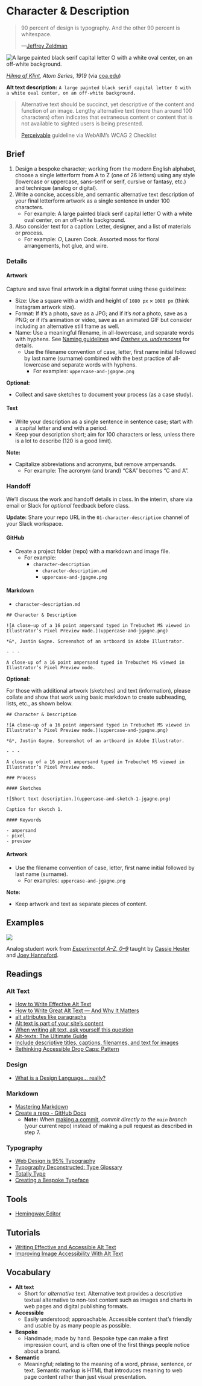# Character & Description

> 90 percent of design is typography. And the other 90 percent is whitespace.
>
> —[Jeffrey Zeldman](https://twitter.com/zeldman/status/679727437198929921)

![A large painted black serif capital letter O with a white oval center, on an off-white background.](./img/01-klint-atom-series.jpg)

<cite>[Hilma af Klint](https://www.hilmaafklint.se/en/), Atom Series, 1919</cite> (via [coa.edu](https://www.coa.edu/live/profiles/1107-catherine-clinger/templates/details/faculty.php))

**Alt text description:** `A large painted black serif capital letter O with a white oval center, on an off-white background.`

> Alternative text should be succinct, yet descriptive of the content and function of an image. Lengthy alternative text (more than around 100 characters) often indicates that extraneous content or content that is not available to sighted users is being presented.
>
> [Perceivable](https://webaim.org/standards/wcag/checklist#perceivable) guideline via WebAIM’s WCAG 2 Checklist

## Brief

1. Design a bespoke character; working from the modern English alphabet, choose a single letterform from A to Z (one of 26 letters) using any style (lowercase or uppercase, sans-serif or serif, cursive or fantasy, etc.) and technique (analog or digital).
2. Write a concise, accessible, and semantic alternative text description of your final letterform artwork as a single sentence in under 100 characters.
    - For example: A large painted black serif capital letter O with a white oval center, on an off-white background.
3. Also consider text for a caption: Letter, designer, and a list of materials or process.
    - For example: *O*, Lauren Cook. Assorted moss for floral arrangements, hot glue, and wire.

### Details

#### Artwork

Capture and save final artwork in a digital format using these guidelines:

- Size: Use a square with a width and height of `1080 px` × `1080 px` (think Instagram artwork size).
- Format: If it’s a photo, save as a JPG; and if it’s *not* a photo, save as a PNG; or if it’s animation or video, save as an animated GIF but consider including an alternative still frame as well.
- Name: Use a meaningful filename, in all-lowercase, and separate words with hyphens. See [Naming guidelines](https://developers.google.com/style/filenames) and <cite>[Dashes vs. underscores](https://www.mattcutts.com/blog/dashes-vs-underscores/)</cite> for details.
  - Use the filename convention of case, letter, first name initial followed by last name (surname) combined with the best practice of all-lowercase and separate words with hyphens.
    - For examples: `uppercase-and-jgagne.png`

**Optional:**

- Collect and save sketches to document your process (as a case study).

#### Text

- Write your description as a single sentence in sentence case; start with a capital letter and end with a period.
- Keep your description short; aim for 100 characters or less, unless there is a lot to describe (120 is a good limit).

**Note:**

- Capitalize abbreviations and acronyms, but remove ampersands.
  - For example: The acronym (and brand) “C&A” becomes “C and A”.

### Handoff

We’ll discuss the work and handoff details in class. In the interim, share via email or Slack for *optional* feedback before class.

**Update:** Share your repo URL in the `01-character-description` channel of your Slack workspace.

#### GitHub

- Create a project folder (repo) with a markdown and image file.
  - For example:
    - `character-description`
      - `character-description.md`
      - `uppercase-and-jgagne.png`

#### Markdown

- `character-description.md`

```
## Character & Description

![A close-up of a 16 point ampersand typed in Trebuchet MS viewed in Illustrator’s Pixel Preview mode.](uppercase-and-jgagne.png)

*&*, Justin Gagne. Screenshot of an artboard in Adobe Illustrator.

- - -

A close-up of a 16 point ampersand typed in Trebuchet MS viewed in Illustrator’s Pixel Preview mode.

```

**Optional:**

For those with additional artwork (sketches) and text (information), please collate and show that work using basic markdown to create subheading, lists, etc., as shown below.

```
## Character & Description

![A close-up of a 16 point ampersand typed in Trebuchet MS viewed in Illustrator’s Pixel Preview mode.](uppercase-and-jgagne.png)

*&*, Justin Gagne. Screenshot of an artboard in Adobe Illustrator.

- - -

A close-up of a 16 point ampersand typed in Trebuchet MS viewed in Illustrator’s Pixel Preview mode.

### Process

#### Sketches

![Short text description.](uppercase-and-sketch-1-jgagne.png)

Caption for sketch 1.

#### Keywords

- ampersand
- pixel
- preview
```

#### Artwork

- Use the filename convention of case, letter, first name initial followed by last name (surname).
  - For examples: `uppercase-and-jgagne.png`

**Note:**

- Keep artwork and text as separate pieces of content.

## Examples

![](./img/01-play-instinct-letterforms.jpg)

Analog student work from <cite>[Experimental A–Z, 0–9](https://educators.aiga.org/wp-content/uploads/2013/12/hester)</cite> taught by [Cassie Hester](https://experimentaltypography.com/) and [Joey Hannaford](http://www.joeyhannaford.com).

## Readings

### Alt Text

- [How to Write Effective Alt Text](https://www.3playmedia.com/2019/12/27/alt-text-marketing/)
- [How to Write Great Alt Text — And Why It Matters](https://aceseditors.org/news/2020/how-to-write-great-alt-text-and-why-it-matters)
- [alt attributes like paragraphs](https://daverupert.com/2020/09/alt-attributes-like-paragraphs/)
- [Alt text is part of your site’s content](https://www.centercentre.com/2016/06/30/2016-06-30-alt-text-is-part-of-your-sites-content/)
- [When writing alt text, ask yourself this question](https://www.centercentre.com/2016/06/09/2016-06-09-when-writing-alt-text-ask-yourself-this-question/)
- [Alt-texts: The Ultimate Guide](https://axesslab.com/alt-texts/)
- [Include descriptive titles, captions, filenames, and text for images](https://support.google.com/webmasters/answer/114016?hl=en#descriptive-titles-captions-filenames)
- [Rethinking Accessible Drop Caps: Pattern](https://justingagne.design/words/rethinking-accessible-drop-caps/#pattern)

### Design

- [What is a Design Language… really?](https://medium.com/thinking-design/what-is-a-design-language-really-cd1ef87be793)

### Markdown

- [Mastering Markdown](https://guides.github.com/features/mastering-markdown/)
- [Create a repo - GitHub Docs](https://docs.github.com/en/free-pro-team@latest/github/getting-started-with-github/create-a-repo)
  - **Note:** When [making a commit](https://docs.github.com/en/free-pro-team@latest/github/getting-started-with-github/create-a-repo#commit-your-first-change), *commit directly to the `main` branch* (your current repo) instead of making a pull request as described in step 7.

### Typography

- [Web Design is 95% Typography](https://ia.net/topics/the-web-is-all-about-typography-period)
- [Typography Deconstructed: Type Glossary](https://typedecon.com/blogs/type-glossary)
- [Totally Type](http://totallytype.com)
- [Creating a
Bespoke Typeface](https://raggededge.com/opinion/bespoke-typefaces-a-guide/)

## Tools

- [Hemingway Editor](http://www.hemingwayapp.com)

## Tutorials

- [Writing Effective and Accessible Alt Text](https://thegymnasium.com/take5/writing-effective-and-accessible-alt-text)
- [Improving Image Accessibility With Alt Text](https://thegymnasium.com/take5/improving-image-accessibility-with-alt-text)

## Vocabulary

- **Alt text**
  - Short for *alternative* text. Alternative text provides a descriptive textual alternative to non-text content such as images and charts in web pages and digital publishing formats.
- **Accessible**
  - Easily understood; approachable. Accessible content that’s friendly and usable by as many people as possible.
- **Bespoke**
  - Handmade; made by hand. Bespoke type can make a first impression count, and is often one of the first things people notice about a brand.
- **Semantic**
  - Meaningful; relating to the meaning of a word, phrase, sentence, or text. Semantic markup is HTML that introduces meaning to web page content rather than just visual presentation.
